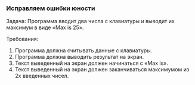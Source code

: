
### Исправляем ошибки юности

Задача: Программа вводит два числа с клавиатуры и выводит их максимум в виде «Max is 25».


Требования:
1.	Программа должна считывать данные с клавиатуры.
2.	Программа должна выводить результат на экран.
3.	Текст выведенный на экран должен начинаться с «Max is».
4.	Текст выведенный на экран должен заканчиваться максимумом из 2х введенных чисел.



